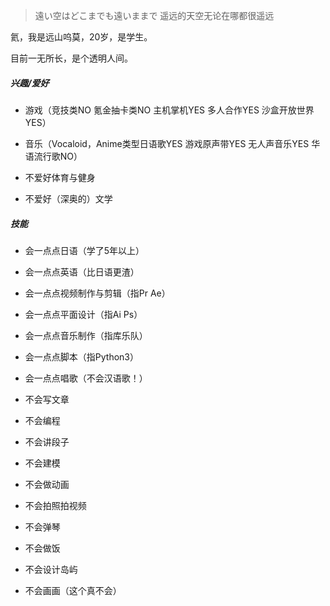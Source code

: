 > 遠い空はどこまでも遠いままで
> 遥远的天空无论在哪都很遥远



氦，我是远山呜莫，20岁，是学生。

目前一无所长，是个透明人间。



##### 兴趣/爱好

- 游戏（竞技类NO 氪金抽卡类NO 主机掌机YES 多人合作YES 沙盒开放世界YES）
- 音乐（Vocaloid，Anime类型日语歌YES 游戏原声带YES 无人声音乐YES 华语流行歌NO）

- 不爱好体育与健身
- 不爱好（深奥的）文学

##### 技能

- 会一点点日语（学了5年以上）
- 会一点点英语（比日语更渣）
- 会一点点视频制作与剪辑（指Pr Ae）
- 会一点点平面设计（指Ai Ps）
- 会一点点音乐制作（指库乐队）
- 会一点点脚本（指Python3）
- 会一点点唱歌（不会汉语歌！）

- 不会写文章
- 不会编程
- 不会讲段子
- 不会建模
- 不会做动画
- 不会拍照拍视频
- 不会弹琴
- 不会做饭
- 不会设计岛屿

- 不会画画（这个真不会）



